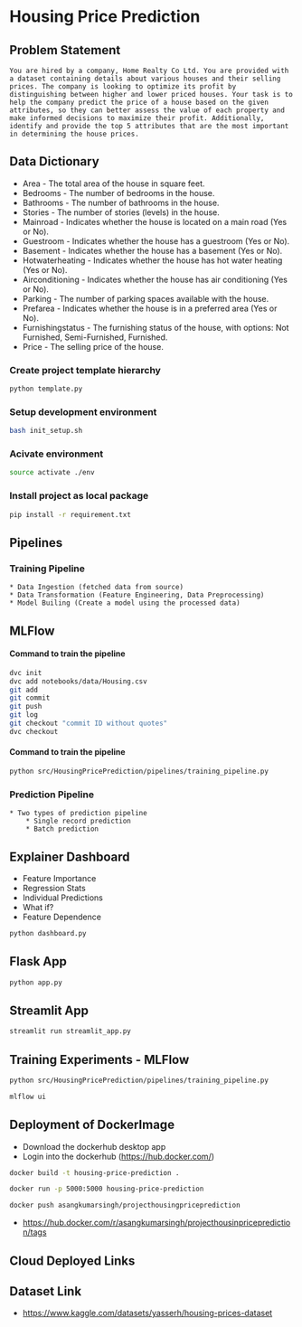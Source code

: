 # Housing Price Prediction

## Problem Statement

```You are hired by a company, Home Realty Co Ltd. You are provided with a dataset containing details about various houses and their selling prices. The company is looking to optimize its profit by distinguishing between higher and lower priced houses. Your task is to help the company predict the price of a house based on the given attributes, so they can better assess the value of each property and make informed decisions to maximize their profit. Additionally, identify and provide the top 5 attributes that are the most important in determining the house prices.```

## Data Dictionary

* Area - The total area of the house in square feet.
* Bedrooms - The number of bedrooms in the house.
* Bathrooms - The number of bathrooms in the house.
* Stories - The number of stories (levels) in the house.
* Mainroad - Indicates whether the house is located on a main road (Yes or No).
* Guestroom - Indicates whether the house has a guestroom (Yes or No).
* Basement - Indicates whether the house has a basement (Yes or No).
* Hotwaterheating - Indicates whether the house has hot water heating (Yes or No).
* Airconditioning - Indicates whether the house has air conditioning (Yes or No).
* Parking - The number of parking spaces available with the house.
* Prefarea - Indicates whether the house is in a preferred area (Yes or No).
* Furnishingstatus - The furnishing status of the house, with options: Not Furnished, Semi-Furnished, Furnished.
* Price - The selling price of the house.


### Create project template hierarchy
```bash
python template.py
```

### Setup development environment
```bash
bash init_setup.sh
```

### Acivate environment
```bash
source activate ./env
```

### Install project as local package
```bash
pip install -r requirement.txt
```

## Pipelines
### Training Pipeline
    * Data Ingestion (fetched data from source)
    * Data Transformation (Feature Engineering, Data Preprocessing)
    * Model Builing (Create a model using the processed data)

## MLFlow

#### Command to train the pipeline
```bash
dvc init
dvc add notebooks/data/Housing.csv
git add
git commit
git push
git log
git checkout "commit ID without quotes"
dvc checkout
```

#### Command to train the pipeline
```bash
python src/HousingPricePrediction/pipelines/training_pipeline.py
```

### Prediction Pipeline
    * Two types of prediction pipeline
        * Single record prediction
        * Batch prediction


## Explainer Dashboard

* Feature Importance
* Regression Stats
* Individual Predictions
* What if?
* Feature Dependence

```bash
python dashboard.py
```

## Flask App
```bash
python app.py
```

## Streamlit App
```bash
streamlit run streamlit_app.py
```

## Training Experiments - MLFlow
```bash
python src/HousingPricePrediction/pipelines/training_pipeline.py
```
```bash
mlflow ui
```

## Deployment of DockerImage
* Download the dockerhub desktop app
* Login into the dockerhub (https://hub.docker.com/)
```bash
docker build -t housing-price-prediction .
```
```bash
docker run -p 5000:5000 housing-price-prediction
```
```bash
docker push asangkumarsingh/projecthousingpriceprediction
```
* https://hub.docker.com/r/asangkumarsingh/projecthousinpriceprediction/tags

## Cloud Deployed Links

## Dataset Link
* https://www.kaggle.com/datasets/yasserh/housing-prices-dataset